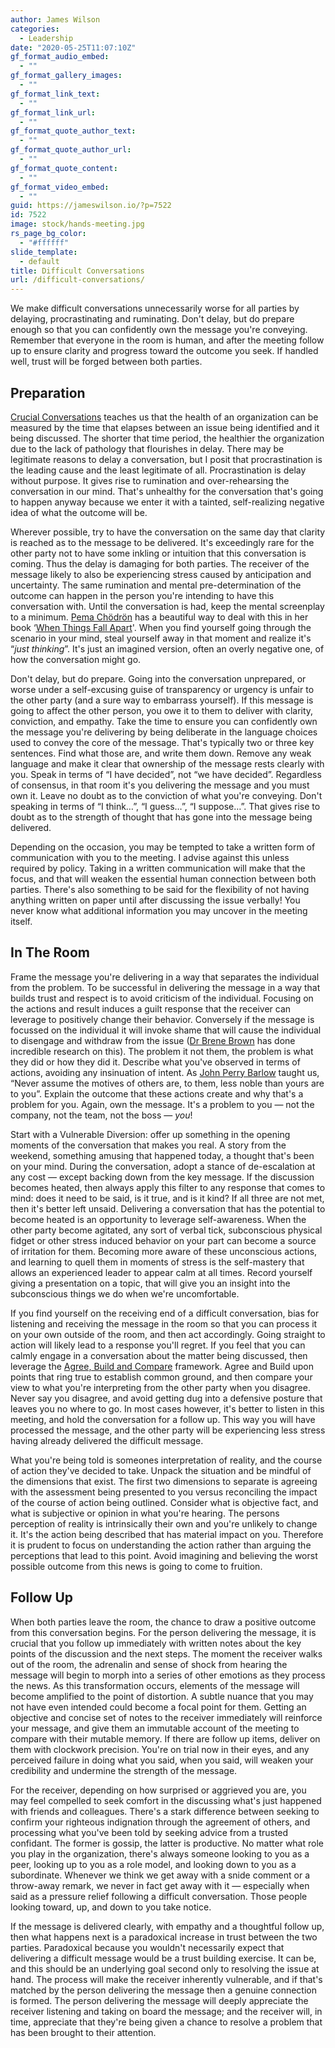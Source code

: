 ```yaml
---
author: James Wilson
categories:
  - Leadership
date: "2020-05-25T11:07:10Z"
gf_format_audio_embed:
  - ""
gf_format_gallery_images:
  - ""
gf_format_link_text:
  - ""
gf_format_link_url:
  - ""
gf_format_quote_author_text:
  - ""
gf_format_quote_author_url:
  - ""
gf_format_quote_content:
  - ""
gf_format_video_embed:
  - ""
guid: https://jameswilson.io/?p=7522
id: 7522
image: stock/hands-meeting.jpg
rs_page_bg_color:
  - "#ffffff"
slide_template:
  - default
title: Difficult Conversations
url: /difficult-conversations/
---
```


We make difficult conversations unnecessarily worse for all parties by delaying, procrastinating and ruminating. Don't delay, but do prepare enough so that you can confidently own the message you're conveying. Remember that everyone in the room is human, and after the meeting follow up to ensure clarity and progress toward the outcome you seek. If handled well, trust will be forged between both parties.

## Preparation

[Crucial Conversations](https://www.amazon.com/Crucial-Conversations-Talking-Stakes-Edition/dp/0071771328) teaches us that the health of an organization can be measured by the time that elapses between an issue being identified and it being discussed. The shorter that time period, the healthier the organization due to the lack of pathology that flourishes in delay. There may be legitimate reasons to delay a conversation, but I posit that procrastination is the leading cause and the least legitimate of all. Procrastination is delay without purpose. It gives rise to rumination and over-rehearsing the conversation in our mind. That's unhealthy for the conversation that's going to happen anyway because we enter it with a tainted, self-realizing negative idea of what the outcome will be.

Wherever possible, try to have the conversation on the same day that clarity is reached as to the message to be delivered. It's exceedingly rare for the other party not to have some inkling or intuition that this conversation is coming. Thus the delay is damaging for both parties. The receiver of the message likely to also be experiencing stress caused by anticipation and uncertainty. The same rumination and mental pre-determination of the outcome can happen in the person you're intending to have this conversation with. Until the conversation is had, keep the mental screenplay to a minimum. [Pema Chödrön](https://en.wikipedia.org/wiki/Pema_Chödrön) has a beautiful way to deal with this in her book ‘[When Things Fall Apart](https://www.amazon.com/When-Things-Fall-Apart-Difficult/dp/1611803438)'. When you find yourself going through the scenario in your mind, steal yourself away in that moment and realize it's “_just thinking_”. It's just an imagined version, often an overly negative one, of how the conversation might go.

Don't delay, but do prepare. Going into the conversation unprepared, or worse under a self-excusing guise of transparency or urgency is unfair to the other party (and a sure way to embarrass yourself). If this message is going to affect the other person, you owe it to them to deliver with clarity, conviction, and empathy. Take the time to ensure you can confidently own the message you're delivering by being deliberate in the language choices used to convey the core of the message. That's typically two or three key sentences. Find what those are, and write them down. Remove any weak language and make it clear that ownership of the message rests clearly with you. Speak in terms of “I have decided”, not “we have decided”. Regardless of consensus, in that room it's you delivering the message and you must own it. Leave no doubt as to the conviction of what you're conveying. Don't speaking in terms of “I think…”, “I guess…”, “I suppose…”. That gives rise to doubt as to the strength of thought that has gone into the message being delivered.

Depending on the occasion, you may be tempted to take a written form of communication with you to the meeting. I advise against this unless required by policy. Taking in a written communication will make that the focus, and that will weaken the essential human connection between both parties. There's also something to be said for the flexibility of not having anything written on paper until after discussing the issue verbally! You never know what additional information you may uncover in the meeting itself.

## In The Room

Frame the message you're delivering in a way that separates the individual from the problem. To be successful in delivering the message in a way that builds trust and respect is to avoid criticism of the individual. Focusing on the actions and result induces a guilt response that the receiver can leverage to positively change their behavior. Conversely if the message is focussed on the individual it will invoke shame that will cause the individual to disengage and withdraw from the issue ([Dr Brene Brown](https://brenebrown.com) has done incredible research on this). The problem it not them, the problem is what they did or how they did it. Describe what you've observed in terms of actions, avoiding any insinuation of intent. As [John Perry Barlow](https://www.mail-archive.com/silklist@lists.hserus.net/msg08034.html) taught us, “Never assume the motives of others are, to them, less noble than yours are to you”. Explain the outcome that these actions create and why that's a problem for you. Again, own the message. It's a problem to you — not the company, not the team, not the boss — _you_!

Start with a Vulnerable Diversion: offer up something in the opening moments of the conversation that makes you real. A story from the weekend, something amusing that happened today, a thought that's been on your mind. During the conversation, adopt a stance of de-escalation at any cost — except backing down from the key message. If the discussion becomes heated, then always apply this filter to any response that comes to mind: does it need to be said, is it true, and is it kind? If all three are not met, then it's better left unsaid. Delivering a conversation that has the potential to become heated is an opportunity to leverage self-awareness. When the other party become agitated, any sort of verbal tick, subconscious physical fidget or other stress induced behavior on your part can become a source of irritation for them. Becoming more aware of these unconscious actions, and learning to quell them in moments of stress is the self-mastery that allows an experienced leader to appear calm at all times. Record yourself giving a presentation on a topic, that will give you an insight into the subconscious things we do when we're uncomfortable.

If you find yourself on the receiving end of a difficult conversation, bias for listening and receiving the message in the room so that you can process it on your own outside of the room, and then act accordingly. Going straight to action will likely lead to a response you'll regret. If you feel that you can calmly engage in a conversation about the matter being discussed, then leverage the [Agree, Build and Compare](/posts/agree-build-compare/) framework. Agree and Build upon points that ring true to establish common ground, and then compare your view to what you're interpreting from the other party when you disagree. Never say you disagree, and avoid getting dug into a defensive posture that leaves you no where to go. In most cases however, it's better to listen in this meeting, and hold the conversation for a follow up. This way you will have processed the message, and the other party will be experiencing less stress having already delivered the difficult message.

What you're being told is someones interpretation of reality, and the course of action they've decided to take. Unpack the situation and be mindful of the dimensions that exist. The first two dimensions to separate is agreeing with the assessment being presented to you versus reconciling the impact of the course of action being outlined. Consider what is objective fact, and what is subjective or opinion in what you're hearing. The persons perception of reality is intrinsically their own and you're unlikely to change it. It's the action being described that has material impact on you. Therefore it is prudent to focus on understanding the action rather than arguing the perceptions that lead to this point. Avoid imagining and believing the worst possible outcome from this news is going to come to fruition.

## Follow Up

When both parties leave the room, the chance to draw a positive outcome from this conversation begins. For the person delivering the message, it is crucial that you follow up immediately with written notes about the key points of the discussion and the next steps. The moment the receiver walks out of the room, the adrenalin and sense of shock from hearing the message will begin to morph into a series of other emotions as they process the news. As this transformation occurs, elements of the message will become amplified to the point of distortion. A subtle nuance that you may not have even intended could become a focal point for them. Getting an objective and concise set of notes to the receiver immediately will reinforce your message, and give them an immutable account of the meeting to compare with their mutable memory. If there are follow up items, deliver on them with clockwork precision. You're on trial now in their eyes, and any perceived failure in doing what you said, when you said, will weaken your credibility and undermine the strength of the message.

For the receiver, depending on how surprised or aggrieved you are, you may feel compelled to seek comfort in the discussing what's just happened with friends and colleagues. There's a stark difference between seeking to confirm your righteous indignation through the agreement of others, and processing what you've been told by seeking advice from a trusted confidant. The former is gossip, the latter is productive. No matter what role you play in the organization, there's always someone looking to you as a peer, looking up to you as a role model, and looking down to you as a subordinate. Whenever we think we get away with a snide comment or a throw-away remark, we never in fact get away with it — especially when said as a pressure relief following a difficult conversation. Those people looking toward, up, and down to you take notice.

If the message is delivered clearly, with empathy and a thoughtful follow up, then what happens next is a paradoxical increase in trust between the two parties. Paradoxical because you wouldn't necessarily expect that delivering a difficult message would be a trust building exercise. It can be, and this should be an underlying goal second only to resolving the issue at hand. The process will make the receiver inherently vulnerable, and if that's matched by the person delivering the message then a genuine connection is formed. The person delivering the message will deeply appreciate the receiver listening and taking on board the message; and the receiver will, in time, appreciate that they're being given a chance to resolve a problem that has been brought to their attention.
